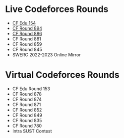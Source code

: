 # Live Codeforces Rounds
- [CF Edu 154](https://github.com/khalid586/Codeforces-LIve-and-Virtual-rounds/tree/main/LIve%20online%20round/CF%20Edu%20Round%20154)
- [CF Round 894](https://github.com/khalid586/Codeforces-LIve-and-Virtual-rounds/tree/main/LIve%20online%20round/CF%20Round%20894)
- [CF Round 886]()
- CF Round 881
- CF Round 859
- CF Round 845
- SWERC 2022-2023 Online Mirror

# Virtual Codeforces Rounds
- CF Edu Round 153
- CF Round 878
- CF Round 874
- CF Round 871
- CF Round 852
- CF Round 849
- CF Round 835
- CF Round 780
- Intra SUST Contest
